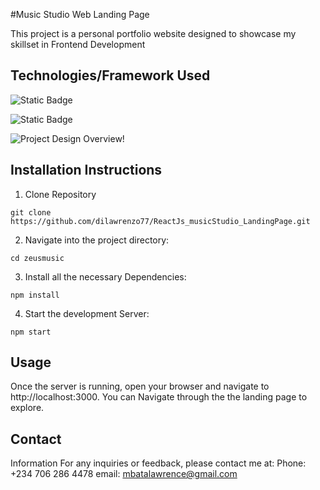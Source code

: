 #Music Studio Web Landing Page

This project is a personal portfolio website designed to showcase my skillset in Frontend Development
## Technologies/Framework Used

![Static Badge](https://img.shields.io/badge/react--js?style=for-the-badge&labelColor=pink&color=black)


![Static Badge](https://img.shields.io/badge/css-black?style=for-the-badge&labelColor=black&color=green)



![Project Design Overview!](https://i.giphy.com/media/v1.Y2lkPTc5MGI3NjExcmtrcTAxMnhuOGRrY3N3cm5oZnl0dDJwdDh5N3lyenZpYXlqdXBmaSZlcD12MV9pbnRlcm5hbF9naWZfYnlfaWQmY3Q9Zw/fTPpZZWigPvidvmdYO/giphy.gif "gif")



## Installation Instructions

1. Clone Repository
```
git clone https://github.com/dilawrenzo77/ReactJs_musicStudio_LandingPage.git
```

2. Navigate into the project directory:
```
cd zeusmusic
```

3. Install all the necessary Dependencies:
```
npm install
```

4. Start the development Server:
```
npm start
```

## Usage 

Once the server is running, open your browser and navigate to http://localhost:3000. You can Navigate through the the landing page to explore.

## Contact
Information For any inquiries or feedback, please contact me at:
Phone: +234 706 286 4478
email: mbatalawrence@gmail.com
